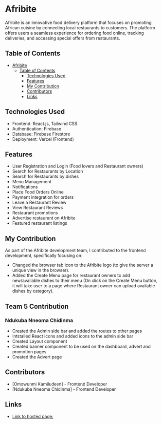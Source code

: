 # Afribite

Afribite is an innovative food delivery platform that focuses on promoting African cuisine by connecting local restaurants to customers. The platform offers users a seamless experience for ordering food online, tracking deliveries, and accessing special offers from restaurants.

## Table of Contents

- [Afribite](#afribite)
  - [Table of Contents](#table-of-contents)
    - [Technologies Used](#technologies-used)
    - [Features](#features)
    - [My Contribution](#my-contribution)
    - [Contributors](#contributors)
    - [Links](#links)

## Technologies Used

- Frontend: React.js, Tailwind CSS
- Authentication: Firebase
- Database: Firebase Firestore
- Deployment: Vercel (Frontend)

## Features

- User Registration and Login (Food lovers and Restaurant owners)
- Search for Restaurants by Location
- Search for Restaurants by dishes
- Menu Management
- Notifications
- Place Food Orders Online
- Payment integration for orders
- Leave a Restaurant Review
- View Restaurant Reviews
- Restaurant promotions
- Advertise restaurant on Afribite
- Featured restaurant listings

## My Contribution

As part of the Afribite development team, I contributed to the frontend development, specifically focusing on:

- Changed the browser tab icon to the Afribite logo (to give the server a unique view in the browser).
- Added the Create Menu page for restaurant owners to add new/available dishes to their menu (On click on the Create Menu button, it will take user to a page where Restaurant owner can upload available dishes by category).

## Team 5 Contribution

### Ndukuba Nneoma Chidinma
- Created the Admin side bar and added the routes to other pages
- Intstalled React icons and added icons to the admin side bar
- Created Layout component
- Created banner component to be used on the dashboard, advert and promotion pages
- Created the Advert page

## Contributors

- [Omowunmi Kamiludeen] - Frontend Developer
- [Ndukuba Nneoma Chidinma] - Frontend Developer

## Links

- [Link to hosted page:](https://afribite.vercel.app/)
